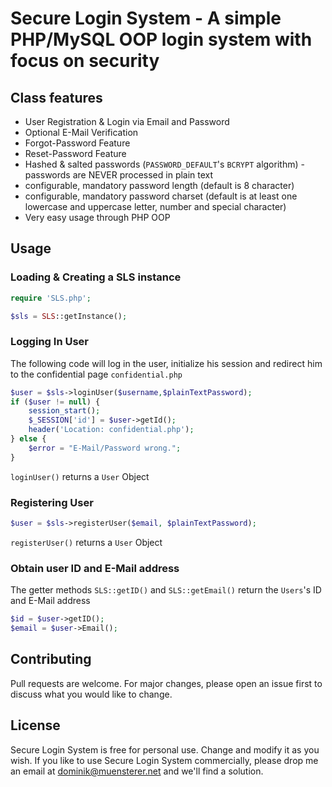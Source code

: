 # Secure Login System - A simple PHP/MySQL OOP login system with focus on security

## Class features
- User Registration & Login via Email and Password
- Optional E-Mail Verification
- Forgot-Password Feature
- Reset-Password Feature
- Hashed & salted passwords (```PASSWORD_DEFAULT```'s ```BCRYPT``` algorithm) - passwords are NEVER processed in plain text
- configurable, mandatory password length (default is 8 character)
- configurable, mandatory password charset (default is at least one lowercase and uppercase letter, number and special character)
- Very easy usage through PHP OOP

## Usage
### Loading & Creating a SLS instance
```php
require 'SLS.php';

$sls = SLS::getInstance();
```
### Logging In User
The following code will log in the user, initialize his session and redirect him to the confidential page `confidential.php`
```php
$user = $sls->loginUser($username,$plainTextPassword);
if ($user != null) {
    session_start();
    $_SESSION['id'] = $user->getId();
    header('Location: confidential.php');
} else {
    $error = "E-Mail/Password wrong.";
}
```
```loginUser()``` returns a ```User``` Object
### Registering User
```php
$user = $sls->registerUser($email, $plainTextPassword);
```
```registerUser()``` returns a ```User``` Object
### Obtain user ID and E-Mail address
The getter methods ```SLS::getID()``` and ```SLS::getEmail()``` return the ```Users```'s ID and E-Mail address
```php
$id = $user->getID();
$email = $user->Email();
```

## Contributing
Pull requests are welcome. For major changes, please open an issue first to discuss what you would like to change.

## License
Secure Login System is free for personal use. Change and modify it as you wish.
If you like to use Secure Login System commercially, please drop me an email at dominik@muensterer.net and we'll find a solution.
